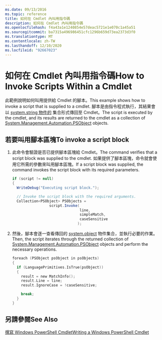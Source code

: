 ```yaml
---
ms.date: 09/13/2016
ms.topic: reference
title: 如何在 Cmdlet 內叫用指令碼
description: 如何在 Cmdlet 內叫用指令碼
ms.openlocfilehash: f4a43a1e1240854e57deac5721e1e070c1a45a51
ms.sourcegitcommit: ba7315a496986451cfc1296b659d73ea2373d3f0
ms.translationtype: MT
ms.contentlocale: zh-TW
ms.lasthandoff: 12/10/2020
ms.locfileid: "92667023"
---
```

# <a name="how-to-invoke-scripts-within-a-cmdlet"></a><span data-ttu-id="8ad7c-103">如何在 Cmdlet 內叫用指令碼</span><span class="sxs-lookup"><span data-stu-id="8ad7c-103">How to Invoke Scripts Within a Cmdlet</span></span>

<span data-ttu-id="8ad7c-104">此範例說明如何叫用提供給 Cmdlet 的腳本。</span><span class="sxs-lookup"><span data-stu-id="8ad7c-104">This example shows how to invoke a script that is supplied to a cmdlet.</span></span> <span data-ttu-id="8ad7c-105">腳本是由指令程式執行，其結果會以 [system.string 物件的](/dotnet/api/System.Management.Automation.PSObject) 集合形式傳回至 Cmdlet。</span><span class="sxs-lookup"><span data-stu-id="8ad7c-105">The script is executed by the cmdlet, and its results are returned to the cmdlet as a collection of [System.Management.Automation.PSObject](/dotnet/api/System.Management.Automation.PSObject) objects.</span></span>

## <a name="to-invoke-a-script-block"></a><span data-ttu-id="8ad7c-106">若要叫用腳本區塊</span><span class="sxs-lookup"><span data-stu-id="8ad7c-106">To invoke a script block</span></span>

1. <span data-ttu-id="8ad7c-107">此命令會驗證是否已提供腳本區塊給 Cmdlet。</span><span class="sxs-lookup"><span data-stu-id="8ad7c-107">The command verifies that a script block was supplied to the cmdlet.</span></span> <span data-ttu-id="8ad7c-108">如果提供了腳本區塊，命令就會使用它所需的參數來叫用腳本區塊。</span><span class="sxs-lookup"><span data-stu-id="8ad7c-108">If a script block was supplied, the command invokes the script block with its required parameters.</span></span>

    ```csharp
    if (script != null)
    {
      WriteDebug("Executing script block.");

      // Invoke the script block with the required arguments.
      Collection<PSObject> PSObjects =
                     script.Invoke(
                                   line,
                                   simpleMatch,
                                   caseSensitive
                                  );
    ```

2. <span data-ttu-id="8ad7c-109">然後，腳本會逐一查看傳回的 [system.object](/dotnet/api/System.Management.Automation.PSObject) 物件集合，並執行必要的作業。</span><span class="sxs-lookup"><span data-stu-id="8ad7c-109">Then, the script iterates through the returned collection of [System.Management.Automation.PSObject](/dotnet/api/System.Management.Automation.PSObject) objects and perform the necessary operations.</span></span>

    ```c
    foreach (PSObject psObject in psObjects)
    {
      if (LanguagePrimitives.IsTrue(psObject))
      {
        result = new MatchInfo();
        result.Line = line;
        result.IgnoreCase = !caseSensitive;

        break;
      }
    }

    ```

## <a name="see-also"></a><span data-ttu-id="8ad7c-110">另請參閱</span><span class="sxs-lookup"><span data-stu-id="8ad7c-110">See Also</span></span>

[<span data-ttu-id="8ad7c-111">撰寫 Windows PowerShell Cmdlet</span><span class="sxs-lookup"><span data-stu-id="8ad7c-111">Writing a Windows PowerShell Cmdlet</span></span>](./writing-a-windows-powershell-cmdlet.md)
